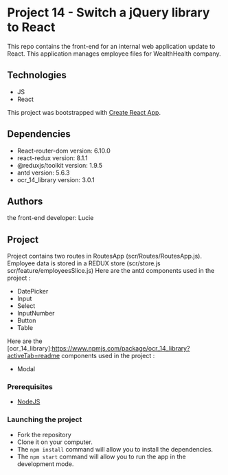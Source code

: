 # Project 14 - Switch a jQuery library to React

This repo contains the front-end for an internal web application update to React.
This application manages employee files for WealthHealth company.

## Technologies

- JS
- React

This project was bootstrapped with [Create React App](https://github.com/facebook/create-react-app).

## Dependencies

- React-router-dom version: 6.10.0
- react-redux version: 8.1.1
- @reduxjs/toolkit version: 1.9.5
- antd version: 5.6.3
- ocr_14_library version: 3.0.1

## Authors

the front-end developer: Lucie

## Project

Project contains two routes in RoutesApp (scr/Routes/RoutesApp.js).
Employee data is stored in a REDUX store (scr/store.js scr/feature/employeesSlice.js)
Here are the antd components used in the project :

- DatePicker
- Input
- Select
- InputNumber
- Button
- Table

Here are the [ocr_14_library]:https://www.npmjs.com/package/ocr_14_library?activeTab=readme components used in the project :

- Modal

### Prerequisites

- [NodeJS ](https://nodejs.org/en/)

### Launching the project

- Fork the repository
- Clone it on your computer.
- The `npm install` command will allow you to install the dependencies.
- The `npm start` command will allow you to run the app in the development mode.
